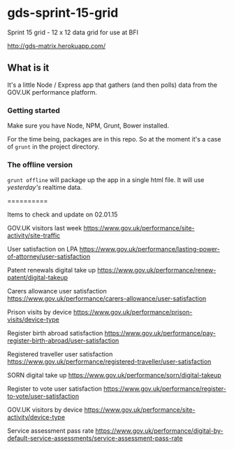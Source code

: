 # gds-sprint-15-grid
Sprint 15 grid - 12 x 12 data grid for use at BFI

http://gds-matrix.herokuapp.com/

## What is it

It's a little Node / Express app that gathers (and then polls) data from the GOV.UK performance platform.

### Getting started

Make sure you have Node, NPM, Grunt, Bower installed.

For the time being, packages are in this repo. So at the moment it's a case of ```grunt``` in the project directory.

### The offline version

```grunt offline``` will package up the app in a single html file. It will use _yesterday's_ realtime data.

==========

Items to check and update on 02.01.15

GOV.UK visitors last week
https://www.gov.uk/performance/site-activity/site-traffic

User satisfaction on LPA
https://www.gov.uk/performance/lasting-power-of-attorney/user-satisfaction

Patent renewals digital take up
https://www.gov.uk/performance/renew-patent/digital-takeup

Carers allowance user satisfaction
https://www.gov.uk/performance/carers-allowance/user-satisfaction

Prison visits by device
https://www.gov.uk/performance/prison-visits/device-type

Register birth abroad satisfaction
https://www.gov.uk/performance/pay-register-birth-abroad/user-satisfaction

Registered traveller user satisfaction
https://www.gov.uk/performance/registered-traveller/user-satisfaction

SORN digital take up
https://www.gov.uk/performance/sorn/digital-takeup

Register to vote user satisfaction
https://www.gov.uk/performance/register-to-vote/user-satisfaction

GOV.UK visitors by device
https://www.gov.uk/performance/site-activity/device-type

Service assessment pass rate
https://www.gov.uk/performance/digital-by-default-service-assessments/service-assessment-pass-rate
